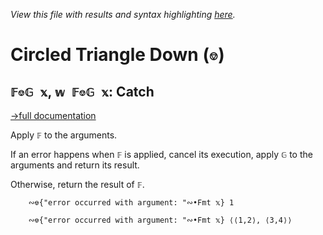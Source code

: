 *View this file with results and syntax highlighting [here](https://saltytine.github.io/BQN/help/catch.html).*

# Circled Triangle Down (`⎊`)

## `𝔽⎊𝔾 𝕩`, `𝕨 𝔽⎊𝔾 𝕩`: Catch
[→full documentation](../doc/assert.md#catch)

Apply `𝔽` to the arguments.

If an error happens when `𝔽` is applied, cancel its execution, apply `𝔾` to the arguments and return its result.

Otherwise, return the result of `𝔽`.

        ∾⎊{"error occurred with argument: "∾•Fmt 𝕩} 1

        ∾⎊{"error occurred with argument: "∾•Fmt 𝕩} ⟨⟨1,2⟩, ⟨3,4⟩⟩
